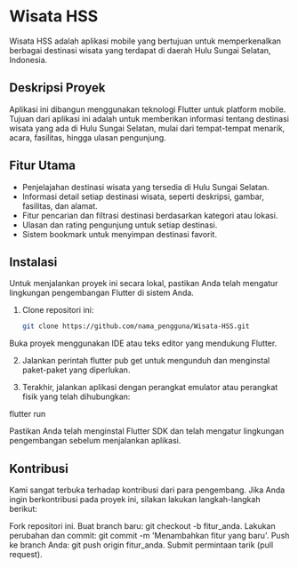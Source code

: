 # Wisata HSS

Wisata HSS adalah aplikasi mobile yang bertujuan untuk memperkenalkan berbagai destinasi wisata yang terdapat di daerah Hulu Sungai Selatan, Indonesia.

## Deskripsi Proyek

Aplikasi ini dibangun menggunakan teknologi Flutter untuk platform mobile. Tujuan dari aplikasi ini adalah untuk memberikan informasi tentang destinasi wisata yang ada di Hulu Sungai Selatan, mulai dari tempat-tempat menarik, acara, fasilitas, hingga ulasan pengunjung.

## Fitur Utama

- Penjelajahan destinasi wisata yang tersedia di Hulu Sungai Selatan.
- Informasi detail setiap destinasi wisata, seperti deskripsi, gambar, fasilitas, dan alamat.
- Fitur pencarian dan filtrasi destinasi berdasarkan kategori atau lokasi.
- Ulasan dan rating pengunjung untuk setiap destinasi.
- Sistem bookmark untuk menyimpan destinasi favorit.

## Instalasi

Untuk menjalankan proyek ini secara lokal, pastikan Anda telah mengatur lingkungan pengembangan Flutter di sistem Anda.

1. Clone repositori ini:

   ```bash
   git clone https://github.com/nama_pengguna/Wisata-HSS.git
Buka proyek menggunakan IDE atau teks editor yang mendukung Flutter.

2. Jalankan perintah flutter pub get untuk mengunduh dan menginstal paket-paket yang diperlukan.

3. Terakhir, jalankan aplikasi dengan perangkat emulator atau perangkat fisik yang telah dihubungkan:

flutter run


Pastikan Anda telah menginstal Flutter SDK dan telah mengatur lingkungan pengembangan sebelum menjalankan aplikasi.

## Kontribusi
Kami sangat terbuka terhadap kontribusi dari para pengembang. Jika Anda ingin berkontribusi pada proyek ini, silakan lakukan langkah-langkah berikut:

Fork repositori ini.
Buat branch baru: git checkout -b fitur_anda.
Lakukan perubahan dan commit: git commit -m 'Menambahkan fitur yang baru'.
Push ke branch Anda: git push origin fitur_anda.
Submit permintaan tarik (pull request).
